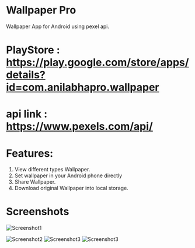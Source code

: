 # Wallpaper Pro
 Wallpaper App for Android using pexel api.
 # PlayStore : https://play.google.com/store/apps/details?id=com.anilabhapro.wallpaper
 # api link : https://www.pexels.com/api/
   # Features:
1. View different types Wallpaper.
2. Set wallpaper in your Android phone directly
3. Share Wallpaper.
4. Download original Wallpaper into local storage.
 
# Screenshots
![Screenshot1](https://github.com/anilabha/Wallpaper_App_Android/blob/main/Screenshot_1.png) 

![Screenshot2](https://github.com/anilabha/Wallpaper_App_Android/blob/main/Screenshot_2.png) 
![Screenshot3](https://github.com/anilabha/Wallpaper_App_Android/blob/main/Screenshot_3.png)
![Screenshot3](https://github.com/anilabha/Wallpaper_App_Android/blob/main/Screenshot_4.png)

 
